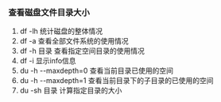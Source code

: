 ### 查看磁盘文件目录大小
1. df -lh  统计磁盘的整体情况
2. df -a  查看全部文件系统的使用情况
3. df -h 目录  查看指定空间目录的使用情况
4. df -i  显示info信息
5. du -h --maxdepth=0 查看当前目录已使用的空间
6. du -h --maxdepth=1 查看当前目录下的子目录的已使用的空间
7. du -sh 目录 计算指定目录的大小